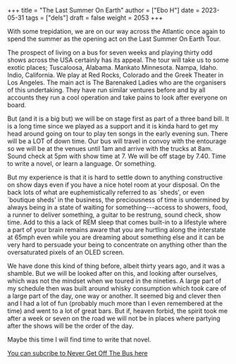 +++
title = "The Last Summer On Earth"
author = ["Ebo H"]
date = 2023-05-31
tags = ["dels"]
draft = false
weight = 2053
+++

With some trepidation, we are on our way across the Atlantic once again to spend the summer as the opening act on the Last Summer On Earth Tour.

The prospect of living on a bus for seven weeks
and playing thirty odd shows across the USA certainly has its appeal.
The tour will take us to some exotic places; Tuscaloosa, Alabama. Mankato Minnesota. Nampa, Idaho. Indio, California. We play at Red Rocks, Colorado and the Greek Theater in Los Angeles.
The main act is The Barenaked Ladies who are the organisers of this undertaking. They have run similar ventures before and by all accounts they run a cool operation and take pains to look after everyone on board.

But (and it is a big but) we will be on stage first as part of a three band bill. It is a long time since we played as a support and it is kinda hard to get my head around going on tour to play ten songs in the early evening sun. There will be a LOT of down time. Our bus will travel in convoy with the entourage so we will be at the venues until 1am and arrive with the trucks at 8am. Sound check at 5pm with show time at 7. We will be off stage by 7.40. Time to write a novel, or learn a language. Or something.

But my experience is that it is hard to  settle down to anything constructive on show days even if you have a nice hotel room at your disposal. On the back lots of what are euphemistically referred to as \`sheds', or even \`boutique sheds' in the business, the preciousness of time is undermined by always being in a state of waiting for something---access to showers, food,  a runner to deliver something, a guitar to be restrung, sound check, show time. Add to this a lack of REM sleep that comes built-in to a lifestyle where a part of your brain remains aware that you are hurtling along the interstate at 65mph even while you are dreaming about something else and it can be very hard to persuade your being to concentrate on anything other than the oversaturated pixels of an OLED screen.

We have done this kind of thing before, albeit thirty years ago, and it was a shamble. But we will be looked after on this, and looking after ourselves, which was not the mindset when we toured in the nineties. A large part of my schedule then was built around whisky consumption which took care of a large part of the day, one way or another. It seemed big and clever then and I had a lot of fun (probably much more than I even remembered at the time) and went to a lot of great bars. But if, heaven forbid, the spirit took me after a week or seven on the road we will not be in places where partying after the shows will be the order of the day.

Maybe this time I will find time to write that novel.

[You can subcribe to Never Get Off The Bus here](https://never-get-off-the-bus.ghost.io/#/portal/)
